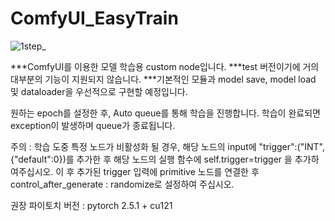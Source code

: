 # ComfyUI_EasyTrain

![1step_](https://github.com/user-attachments/assets/53229cca-46af-4cb8-a978-390d1007442a)

***ComfyUI를 이용한 모델 학습용 custom node입니다.
***test 버전이기에 거의 대부분의 기능이 지원되지 않습니다.
***기본적인 모듈과 model save, model load 및 dataloader을 우선적으로 구현할 예정입니다.

원하는 epoch를 설정한 후, Auto queue를 통해 학습을 진행합니다.
학습이 완료되면 exception이 발생하며 queue가 종료됩니다.

주의 : 학습 도중 특정 노드가 비활성화 될 경우, 해당 노드의 input에
"trigger":("INT", {"default":0})를 추가한 후 해당 노드의 실행 함수에
self.trigger=trigger 을 추가하여주십시오. 이 후 추가된 trigger 입력에
primitive 노드를 연결한 후 control_after_generate : randomize로 설정하여 주십시오.

권장 파이토치 버전 : pytorch 2.5.1 + cu121
